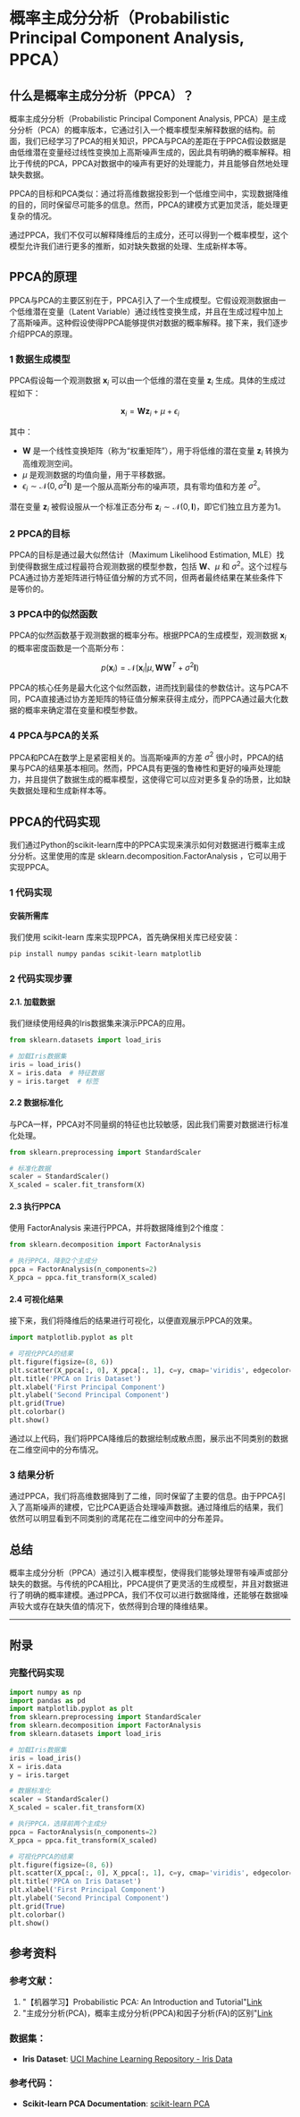 # 概率主成分分析（Probabilistic Principal Component Analysis, PPCA）

## 什么是概率主成分分析（PPCA）？

概率主成分分析（Probabilistic Principal Component Analysis, PPCA）是主成分分析（PCA）的概率版本，它通过引入一个概率模型来解释数据的结构。前面，我们已经学习了PCA的相关知识，PPCA与PCA的差距在于PPCA假设数据是由低维潜在变量经过线性变换加上高斯噪声生成的，因此具有明确的概率解释。相比于传统的PCA，PPCA对数据中的噪声有更好的处理能力，并且能够自然地处理缺失数据。

PPCA的目标和PCA类似：通过将高维数据投影到一个低维空间中，实现数据降维的目的，同时保留尽可能多的信息。然而，PPCA的建模方式更加灵活，能处理更复杂的情况。

通过PPCA，我们不仅可以解释降维后的主成分，还可以得到一个概率模型，这个模型允许我们进行更多的推断，如对缺失数据的处理、生成新样本等。

## PPCA的原理

PPCA与PCA的主要区别在于，PPCA引入了一个生成模型。它假设观测数据由一个低维潜在变量（Latent Variable）通过线性变换生成，并且在生成过程中加上了高斯噪声。这种假设使得PPCA能够提供对数据的概率解释。接下来，我们逐步介绍PPCA的原理。

### 1 数据生成模型

PPCA假设每一个观测数据 $\mathbf{x}_i$ 可以由一个低维的潜在变量 $\mathbf{z}_i$ 生成。具体的生成过程如下：

$$
\mathbf{x}_i = \mathbf{Wz}_i + \mu + \epsilon_i
$$

其中：
- $\mathbf{W}$ 是一个线性变换矩阵（称为“权重矩阵”），用于将低维的潜在变量 $\mathbf{z}_i$ 转换为高维观测空间。
- $\mu$ 是观测数据的均值向量，用于平移数据。
- $\epsilon_i \sim \mathcal{N}(0, \sigma^2\mathbf{I})$ 是一个服从高斯分布的噪声项，具有零均值和方差 $\sigma^2$。

潜在变量 $\mathbf{z}_i$ 被假设服从一个标准正态分布 $\mathbf{z}_i \sim \mathcal{N}(0, \mathbf{I})$，即它们独立且方差为1。

### 2 PPCA的目标

PPCA的目标是通过最大似然估计（Maximum Likelihood Estimation, MLE）找到使得数据生成过程最符合观测数据的模型参数，包括 $\mathbf{W}$、$\mu$ 和 $\sigma^2$。这个过程与PCA通过协方差矩阵进行特征值分解的方式不同，但两者最终结果在某些条件下是等价的。

### 3 PPCA中的似然函数

PPCA的似然函数基于观测数据的概率分布。根据PPCA的生成模型，观测数据 $\mathbf{x}_i$ 的概率密度函数是一个高斯分布：

$$
p(\mathbf{x}_i) = \mathcal{N}(\mathbf{x}_i | \mu, \mathbf{WW}^T + \sigma^2\mathbf{I})
$$

PPCA的核心任务是最大化这个似然函数，进而找到最佳的参数估计。这与PCA不同，PCA直接通过协方差矩阵的特征值分解来获得主成分，而PPCA通过最大化数据的概率来确定潜在变量和模型参数。

### 4 PPCA与PCA的关系

PPCA和PCA在数学上是紧密相关的。当高斯噪声的方差 $\sigma^2$ 很小时，PPCA的结果与PCA的结果基本相同。然而，PPCA具有更强的鲁棒性和更好的噪声处理能力，并且提供了数据生成的概率模型，这使得它可以应对更多复杂的场景，比如缺失数据处理和生成新样本等。

## PPCA的代码实现

我们通过Python的scikit-learn库中的PPCA实现来演示如何对数据进行概率主成分分析。这里使用的库是 sklearn.decomposition.FactorAnalysis ，它可以用于实现PPCA。

### 1 代码实现

#### 安装所需库

我们使用 scikit-learn 库来实现PPCA，首先确保相关库已经安装：

```bash
pip install numpy pandas scikit-learn matplotlib
```

### 2 代码实现步骤

#### 2.1. 加载数据

我们继续使用经典的Iris数据集来演示PPCA的应用。

```python
from sklearn.datasets import load_iris

# 加载Iris数据集
iris = load_iris()
X = iris.data  # 特征数据
y = iris.target  # 标签
```

#### 2.2 数据标准化

与PCA一样，PPCA对不同量纲的特征也比较敏感，因此我们需要对数据进行标准化处理。

```python
from sklearn.preprocessing import StandardScaler

# 标准化数据
scaler = StandardScaler()
X_scaled = scaler.fit_transform(X)
```

#### 2.3 执行PPCA

使用  FactorAnalysis  来进行PPCA，并将数据降维到2个维度：

```python
from sklearn.decomposition import FactorAnalysis

# 执行PPCA，降到2个主成分
ppca = FactorAnalysis(n_components=2)
X_ppca = ppca.fit_transform(X_scaled)
```

#### 2.4 可视化结果

接下来，我们将降维后的结果进行可视化，以便直观展示PPCA的效果。

```python
import matplotlib.pyplot as plt

# 可视化PPCA的结果
plt.figure(figsize=(8, 6))
plt.scatter(X_ppca[:, 0], X_ppca[:, 1], c=y, cmap='viridis', edgecolor='k', s=150)
plt.title('PPCA on Iris Dataset')
plt.xlabel('First Principal Component')
plt.ylabel('Second Principal Component')
plt.grid(True)
plt.colorbar()
plt.show()
```

通过以上代码，我们将PPCA降维后的数据绘制成散点图，展示出不同类别的数据在二维空间中的分布情况。

### 3 结果分析

通过PPCA，我们将高维数据降到了二维，同时保留了主要的信息。由于PPCA引入了高斯噪声的建模，它比PCA更适合处理噪声数据。通过降维后的结果，我们依然可以明显看到不同类别的鸢尾花在二维空间中的分布差异。

## 总结

概率主成分分析（PPCA）通过引入概率模型，使得我们能够处理带有噪声或部分缺失的数据。与传统的PCA相比，PPCA提供了更灵活的生成模型，并且对数据进行了明确的概率建模。通过PPCA，我们不仅可以进行数据降维，还能够在数据噪声较大或存在缺失值的情况下，依然得到合理的降维结果。

---

## 附录
### 完整代码实现

```python
import numpy as np
import pandas as pd
import matplotlib.pyplot as plt
from sklearn.preprocessing import StandardScaler
from sklearn.decomposition import FactorAnalysis
from sklearn.datasets import load_iris

# 加载Iris数据集
iris = load_iris()
X = iris.data
y = iris.target

# 数据标准化
scaler = StandardScaler()
X_scaled = scaler.fit_transform(X)

# 执行PPCA，选择前两个主成分
ppca = FactorAnalysis(n_components=2)
X_ppca = ppca.fit_transform(X_scaled)

# 可视化PPCA的结果
plt.figure(figsize=(8, 6))
plt.scatter(X_ppca[:, 0], X_ppca[:, 1], c=y, cmap='viridis', edgecolor='k', s=150)
plt.title('PPCA on Iris Dataset')
plt.xlabel('First Principal Component')
plt.ylabel('Second Principal Component')
plt.grid(True)
plt.colorbar()
plt.show()
```

## 参考资料
### 参考文献：
1. "【机器学习】Probabilistic PCA: An Introduction and Tutorial"[Link](https://blog.csdn.net/universsky2015/article/details/132242406)
2. "主成分分析(PCA)，概率主成分分析(PPCA)和因子分析(FA)的区别"[Link](https://blog.csdn.net/a358463121/article/details/105479271?ops_request_misc=%257B%2522request%255Fid%2522%253A%2522A151DB4D-52F9-4304-AA9B-200F96EA8500%2522%252C%2522scm%2522%253A%252220140713.130102334..%2522%257D&request_id=A151DB4D-52F9-4304-AA9B-200F96EA8500&biz_id=0&utm_medium=distribute.pc_search_result.none-task-blog-2~all~sobaiduend~default-4-105479271-null-null.142^v100^pc_search_result_base6&utm_term=PPCA&spm=1018.2226.3001.4187)

### 数据集：
- **Iris Dataset**: [UCI Machine Learning Repository - Iris Data](https://archive.ics.uci.edu/ml/datasets/iris)

### 参考代码：
- **Scikit-learn PCA Documentation**: [scikit-learn PCA](https://scikit-learn.org/stable/modules/generated/sklearn.decomposition.PCA.html)